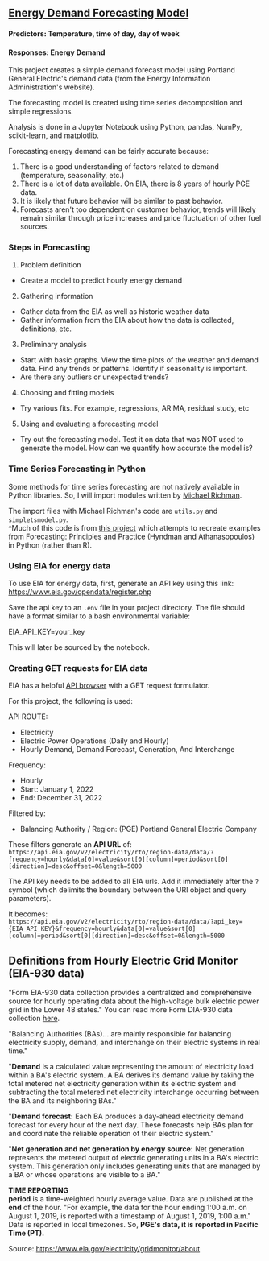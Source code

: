 ## [Energy Demand Forecasting Model](https://github.com/jackie-kinsler/energy_analysis/blob/master/energy_analysis.ipynb)
#### Predictors: Temperature, time of day, day of week
#### Responses: Energy Demand

This project creates a simple demand forecast model using Portland General Electric's demand data (from the Energy Information Administration's website).  

The forecasting model is created using time series decomposition and simple regressions. 

Analysis is done in a Jupyter Notebook using Python, pandas, NumPy, scikit-learn, and matplotlib. 

Forecasting energy demand can be fairly accurate because: 
1. There is a good understanding of factors related to demand (temperature, seasonality, etc.)
2. There is a lot of data available. On EIA, there is 8 years of hourly PGE data. 
3. It is likely that future behavior will be similar to past behavior. 
4. Forecasts aren't too dependent on customer behavior, trends will likely remain similar through price increases and price fluctuation of other fuel sources. 

### Steps in Forecasting
1. Problem definition 
- Create a model to predict hourly energy demand 
2. Gathering information 
- Gather data from the EIA as well as historic weather data
- Gather information from the EIA about how  the data is collected, definitions, etc. 
3. Preliminary analysis 
- Start with basic graphs. View the time plots of the weather and demand data. Find any trends or patterns. Identify if seasonality is important. 
- Are there any outliers or unexpected trends? 
4. Choosing and fitting models 
- Try various fits. For example, regressions, ARIMA, residual study, etc 
5. Using and evaluating a forecasting model 
- Try out the forecasting model. Test it on data that was NOT used to generate the model. How can we quantify how accurate the model is? 

### Time Series Forecasting in Python 
Some methods for time series forecasting are not natively available in Python libraries. So, I will import modules written by [Michael Richman](https://github.com/zgana).

The import files with Michael Richman's code are `utils.py` and `simpletsmodel.py`.  
^Much of this code is from [this project](https://github.com/zgana/fpp3-python-readalong) which attempts to recreate examples from Forecasting: Principles and Practice (Hyndman and Athanasopoulos) in Python (rather than R). 

### Using EIA for energy data 
To use EIA for energy data, first, generate an API key using this link: 
https://www.eia.gov/opendata/register.php

Save the api key to an `.env` file in your project directory. 
The file should have a format similar to a bash environmental variable: 

EIA_API_KEY=your_key

This will later be sourced by the notebook. 

### Creating GET requests for EIA data 

EIA has a helpful [API browser](https://www.eia.gov/opendata/browser/) with a GET request formulator. 

For this project, the following is used:

API ROUTE:  
- Electricity
- Electric Power Operations (Daily and Hourly) 
- Hourly Demand, Demand Forecast, Generation, And Interchange  

Frequency: 
- Hourly
- Start: January 1, 2022
- End: December 31, 2022  

Filtered by:
- Balancing Authority / Region: (PGE) Portland General Electric Company

These filters generate an **API URL** of:  
`https://api.eia.gov/v2/electricity/rto/region-data/data/?frequency=hourly&data[0]=value&sort[0][column]=period&sort[0][direction]=desc&offset=0&length=5000`

The API key needs to be added to all EIA urls. Add it immediately after the `?` symbol (which delimits the boundary between the URI object and query parameters). 

It becomes:  
`https://api.eia.gov/v2/electricity/rto/region-data/data/?api_key={EIA_API_KEY}&frequency=hourly&data[0]=value&sort[0][column]=period&sort[0][direction]=desc&offset=0&length=5000`


## Definitions from Hourly Electric Grid Monitor (EIA-930 data)
"Form EIA-930 data collection provides a centralized and comprehensive source for hourly operating data about the high-voltage bulk electric power grid in the Lower 48 states."
You can read more Form DIA-930 data collection [here](https://www.eia.gov/electricity/gridmonitor/about). 


"Balancing Authorities (BAs)... are mainly responsible for balancing electricity supply, demand, and interchange on their electric systems in real time."

"**Demand** is a calculated value representing the amount of electricity load within a BA's electric system. A BA derives its demand value by taking the total metered net electricity generation within its electric system and subtracting the total metered net electricity interchange occurring between the BA and its neighboring BAs."

"**Demand forecast:** Each BA produces a day-ahead electricity demand forecast for every hour of the next day. These forecasts help BAs plan for and coordinate the reliable operation of their electric system."

"**Net generation and net generation by energy source:** Net generation represents the metered output of electric generating units in a BA's electric system. This generation only includes generating units that are managed by a BA or whose operations are visible to a BA."

**TIME REPORTING**   
**period** is a time-weighted hourly average value. Data are published at the **end** of the hour. "For example, the data for the hour ending 1:00 a.m. on August 1, 2019, is reported with a timestamp of August 1, 2019, 1:00 a.m." Data is reported in local timezones. So, **PGE's data, it is reported in Pacific Time (PT).**



Source: https://www.eia.gov/electricity/gridmonitor/about
